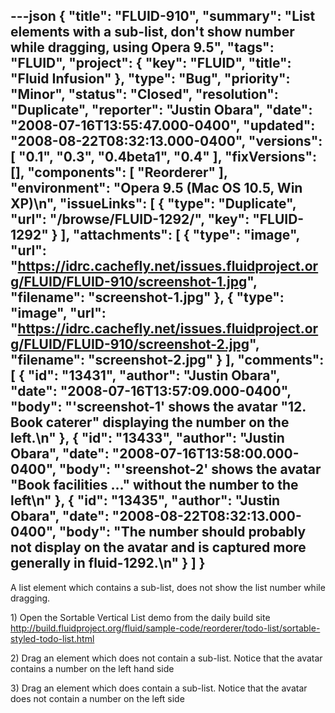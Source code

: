 ---json
{
  "title": "FLUID-910",
  "summary": "List elements with a sub-list, don't show number while dragging, using Opera 9.5",
  "tags": "FLUID",
  "project": {
    "key": "FLUID",
    "title": "Fluid Infusion"
  },
  "type": "Bug",
  "priority": "Minor",
  "status": "Closed",
  "resolution": "Duplicate",
  "reporter": "Justin Obara",
  "date": "2008-07-16T13:55:47.000-0400",
  "updated": "2008-08-22T08:32:13.000-0400",
  "versions": [
    "0.1",
    "0.3",
    "0.4beta1",
    "0.4"
  ],
  "fixVersions": [],
  "components": [
    "Reorderer"
  ],
  "environment": "Opera 9.5 (Mac OS 10.5, Win XP)\n",
  "issueLinks": [
    {
      "type": "Duplicate",
      "url": "/browse/FLUID-1292/",
      "key": "FLUID-1292"
    }
  ],
  "attachments": [
    {
      "type": "image",
      "url": "https://idrc.cachefly.net/issues.fluidproject.org/FLUID/FLUID-910/screenshot-1.jpg",
      "filename": "screenshot-1.jpg"
    },
    {
      "type": "image",
      "url": "https://idrc.cachefly.net/issues.fluidproject.org/FLUID/FLUID-910/screenshot-2.jpg",
      "filename": "screenshot-2.jpg"
    }
  ],
  "comments": [
    {
      "id": "13431",
      "author": "Justin Obara",
      "date": "2008-07-16T13:57:09.000-0400",
      "body": "'screenshot-1' shows the avatar \"12. Book caterer\" displaying the number on the left.\n"
    },
    {
      "id": "13433",
      "author": "Justin Obara",
      "date": "2008-07-16T13:58:00.000-0400",
      "body": "'sreenshot-2' shows the avatar \"Book facilities ...\" without the number to the left\n"
    },
    {
      "id": "13435",
      "author": "Justin Obara",
      "date": "2008-08-22T08:32:13.000-0400",
      "body": "The number should probably not display on the avatar and is captured more generally in fluid-1292.\n"
    }
  ]
}
---
A list element which contains a sub-list, does not show the list number while dragging.

1\) Open the Sortable Vertical List demo from the daily build site\
<http://build.fluidproject.org/fluid/sample-code/reorderer/todo-list/sortable-styled-todo-list.html>

2\) Drag an element which does not contain a sub-list. Notice that the avatar contains a number on the left hand side

3\) Drag an element which does contain a sub-list. Notice that the avatar does not contain a number on the left side

        